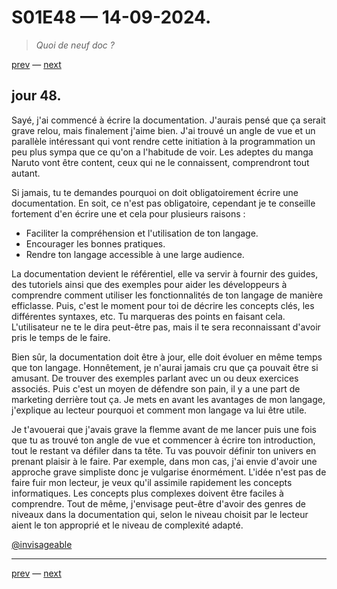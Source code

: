 # S01E48 — 14-09-2024.

> *Quoi de neuf doc ?*

[prev](S01E47-13-09-2024.md) — [next](S01E01-29-07-2024.md)

## jour 48.

Sayé, j'ai commencé à écrire la documentation. J'aurais pensé que ça serait grave relou, mais finalement j'aime bien. J'ai trouvé un angle de vue et un parallèle intéressant qui vont rendre cette initiation à la programmation un peu plus sympa que ce qu'on a l'habitude de voir. Les adeptes du manga Naruto vont être content, ceux qui ne le connaissent, comprendront tout autant.   

Si jamais, tu te demandes pourquoi on doit obligatoirement écrire une documentation. En soit, ce n'est pas obligatoire, cependant je te conseille fortement d'en écrire une et cela pour plusieurs raisons :    

- Faciliter la compréhension et l'utilisation de ton langage.
- Encourager les bonnes pratiques.
- Rendre ton langage accessible à une large audience.

La documentation devient le référentiel, elle va servir à fournir des guides, des tutoriels ainsi que des exemples pour aider les développeurs à comprendre comment utiliser les fonctionnalités de ton langage de manière efficlasse. Puis, c'est le moment pour toi de décrire les concepts clés, les différentes syntaxes, etc. Tu marqueras des points en faisant cela. L'utilisateur ne te le dira peut-être pas, mais il te sera reconnaissant d'avoir pris le temps de le faire.   

Bien sûr, la documentation doit être à jour, elle doit évoluer en même temps que ton langage. Honnêtement, je n'aurai jamais cru que ça pouvait être si amusant. De trouver des exemples parlant avec un ou deux exercices associés. Puis c'est un moyen de défendre son pain, il y a une part de marketing derrière tout ça. Je mets en avant les avantages de mon langage, j'explique au lecteur pourquoi et comment mon langage va lui être utile.   

Je t'avouerai que j'avais grave la flemme avant de me lancer puis une fois que tu as trouvé ton angle de vue et commencer à écrire ton introduction, tout le restant va défiler dans ta tête. Tu vas pouvoir définir ton univers en prenant plaisir à le faire. Par exemple, dans mon cas, j'ai envie d'avoir une approche grave simpliste donc je vulgarise énormément. L'idée n'est pas de faire fuir mon lecteur, je veux qu'il assimile rapidement les concepts informatiques. Les concepts plus complexes doivent être faciles à comprendre. Tout de même, j'envisage peut-être d'avoir des genres de niveaux dans la documentation qui, selon le niveau choisit par le lecteur aient le ton approprié et le niveau de complexité adapté.    

[@invisageable](https://twitter.com/invisageable)   

---

[prev](S01E47-13-09-2024.md) — [next](S01E01-29-07-2024.md)   
